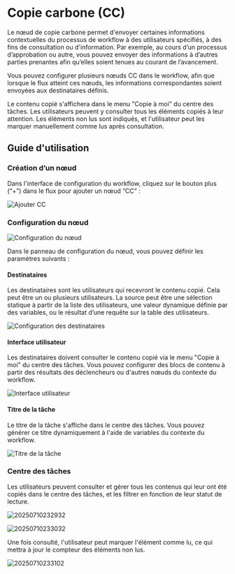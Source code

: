 # Copie carbone (CC)

<PluginInfo name="workflow-cc" link="/handbook/workflow-cc"></PluginInfo>

Le nœud de copie carbone permet d'envoyer certaines informations contextuelles du processus de workflow à des utilisateurs spécifiés, à des fins de consultation ou d'information. Par exemple, au cours d’un processus d’approbation ou autre, vous pouvez envoyer des informations à d’autres parties prenantes afin qu’elles soient tenues au courant de l’avancement.

Vous pouvez configurer plusieurs nœuds CC dans le workflow, afin que lorsque le flux atteint ces nœuds, les informations correspondantes soient envoyées aux destinataires définis.

Le contenu copié s'affichera dans le menu "Copie à moi" du centre des tâches. Les utilisateurs peuvent y consulter tous les éléments copiés à leur attention. Les éléments non lus sont indiqués, et l'utilisateur peut les marquer manuellement comme lus après consultation.

## Guide d'utilisation

### Création d’un nœud

Dans l'interface de configuration du workflow, cliquez sur le bouton plus (“+”) dans le flux pour ajouter un nœud “CC” :

![Ajouter CC](https://static-docs.nocobase.com/20250710222842.png)

### Configuration du nœud

![Configuration du nœud](https://static-docs.nocobase.com/20250710224041.png)

Dans le panneau de configuration du nœud, vous pouvez définir les paramètres suivants :

#### Destinataires

Les destinataires sont les utilisateurs qui recevront le contenu copié. Cela peut être un ou plusieurs utilisateurs. La source peut être une sélection statique à partir de la liste des utilisateurs, une valeur dynamique définie par des variables, ou le résultat d’une requête sur la table des utilisateurs.

![Configuration des destinataires](https://static-docs.nocobase.com/20250710224421.png)

#### Interface utilisateur

Les destinataires doivent consulter le contenu copié via le menu "Copie à moi" du centre des tâches. Vous pouvez configurer des blocs de contenu à partir des résultats des déclencheurs ou d'autres nœuds du contexte du workflow.

![Interface utilisateur](https://static-docs.nocobase.com/20250710225400.png)

#### Titre de la tâche

Le titre de la tâche s'affiche dans le centre des tâches. Vous pouvez générer ce titre dynamiquement à l'aide de variables du contexte du workflow.

![Titre de la tâche](https://static-docs.nocobase.com/20250710225603.png)

### Centre des tâches

Les utilisateurs peuvent consulter et gérer tous les contenus qui leur ont été copiés dans le centre des tâches, et les filtrer en fonction de leur statut de lecture.

![20250710232932](https://static-docs.nocobase.com/20250710232932.png)

![20250710233032](https://static-docs.nocobase.com/20250710233032.png)

Une fois consulté, l'utilisateur peut marquer l'élément comme lu, ce qui mettra à jour le compteur des éléments non lus.

![20250710233102](https://static-docs.nocobase.com/20250710233102.png)
